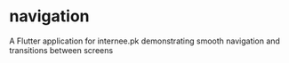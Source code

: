 # navigation
A Flutter application for internee.pk demonstrating smooth navigation and transitions between screens
